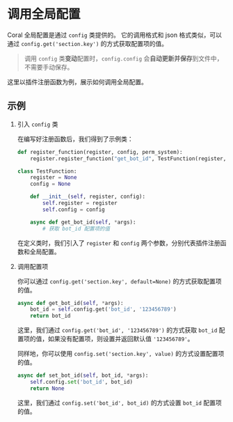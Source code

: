 # 调用全局配置

Coral 全局配置是通过 `config` 类提供的。
它的调用格式和 json 格式类似，可以通过 `config.get('section.key')` 的方式获取配置项的值。

> 调用 `config` 类**变动**配置时，`config.config` 会**自动更新并保存**到文件中，不需要手动保存。

这里以插件注册函数为例，展示如何调用全局配置。

## 示例

1. 引入 `config` 类

    在编写好注册函数后，我们得到了示例类：
    ```python
    def register_function(register, config, perm_system):
        register.register_function("get_bot_id", TestFunction(register, config).get_bot_id)

    class TestFunction:
        register = None
        config = None

        def __init__(self, register, config):
            self.register = register
            self.config = config

        async def get_bot_id(self, *args):
            # 获取 bot_id 配置项的值
    ```

    在定义类时，我们引入了 `register` 和 `config` 两个参数，分别代表插件注册函数和全局配置。

2. 调用配置项

    你可以通过 `config.get('section.key', default=None)` 的方式获取配置项的值。

    ```python
    async def get_bot_id(self, *args):
        bot_id = self.config.get('bot_id', '123456789')
        return bot_id
    ```

    这里，我们通过 `config.get('bot_id', '123456789')` 的方式获取 `bot_id` 配置项的值，如果没有配置项，则设置并返回默认值 `'123456789'`。

    同样地，你可以使用 `config.set('section.key', value)` 的方式设置配置项的值。

    ```python
    async def set_bot_id(self, bot_id, *args):
        self.config.set('bot_id', bot_id)
        return None
    ```

    这里，我们通过 `config.set('bot_id', bot_id)` 的方式设置 `bot_id` 配置项的值。

